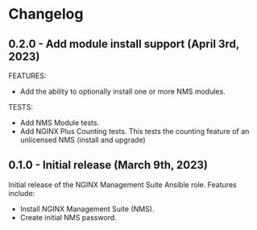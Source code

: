 # Changelog

## 0.2.0 - Add module install support (April 3rd, 2023)

FEATURES:

* Add the ability to optionally install one or more NMS modules.

TESTS:

* Add NMS Module tests.
* Add NGINX Plus Counting tests. This tests the counting feature of an unlicensed NMS (install and
  upgrade)

## 0.1.0 - Initial release (March 9th, 2023)

Initial release of the NGINX Management Suite Ansible role. Features include:

* Install NGINX Management Suite (NMS).
* Create initial NMS password.
